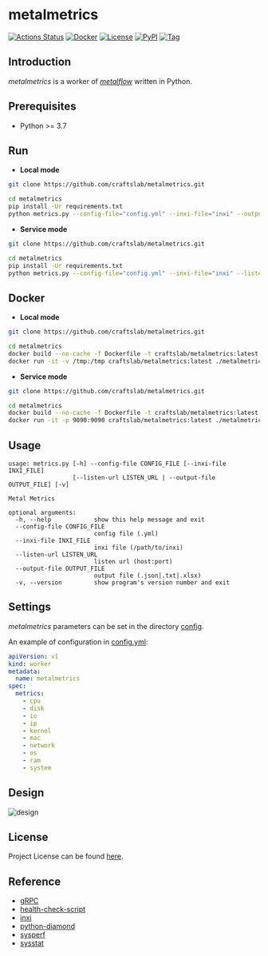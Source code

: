 # metalmetrics

[![Actions Status](https://github.com/craftslab/metalmetrics/workflows/CI/badge.svg?branch=master&event=push)](https://github.com/craftslab/metalmetrics/actions?query=workflow%3ACI)
[![Docker](https://img.shields.io/docker/pulls/craftslab/metalmetrics)](https://hub.docker.com/r/craftslab/metalmetrics)
[![License](https://img.shields.io/github/license/craftslab/metalmetrics.svg?color=brightgreen)](https://github.com/craftslab/metalmetrics/blob/master/LICENSE)
[![PyPI](https://img.shields.io/pypi/v/metalmetrics.svg?color=brightgreen)](https://pypi.org/project/metalmetrics)
[![Tag](https://img.shields.io/github/tag/craftslab/metalmetrics.svg?color=brightgreen)](https://github.com/craftslab/metalmetrics/tags)



## Introduction

*metalmetrics* is a worker of *[metalflow](https://github.com/craftslab/metalflow/)* written in Python.



## Prerequisites

- Python >= 3.7



## Run

- **Local mode**

```bash
git clone https://github.com/craftslab/metalmetrics.git

cd metalmetrics
pip install -Ur requirements.txt
python metrics.py --config-file="config.yml" --inxi-file="inxi" --output-file="output.json"
```



- **Service mode**

```bash
git clone https://github.com/craftslab/metalmetrics.git

cd metalmetrics
pip install -Ur requirements.txt
python metrics.py --config-file="config.yml" --inxi-file="inxi" --listen-url="127.0.0.1:9090"
```



## Docker

- **Local mode**

```bash
git clone https://github.com/craftslab/metalmetrics.git

cd metalmetrics
docker build --no-cache -f Dockerfile -t craftslab/metalmetrics:latest .
docker run -it -v /tmp:/tmp craftslab/metalmetrics:latest ./metalmetrics --config-file="config.yml" --output-file="/tmp/output.json"
```



- **Service mode**

```bash
git clone https://github.com/craftslab/metalmetrics.git

cd metalmetrics
docker build --no-cache -f Dockerfile -t craftslab/metalmetrics:latest .
docker run -it -p 9090:9090 craftslab/metalmetrics:latest ./metalmetrics --config-file="config.yml" --listen-url="127.0.0.1:9090"
```



## Usage

```
usage: metrics.py [-h] --config-file CONFIG_FILE [--inxi-file INXI_FILE]
                  [--listen-url LISTEN_URL | --output-file OUTPUT_FILE] [-v]

Metal Metrics

optional arguments:
  -h, --help            show this help message and exit
  --config-file CONFIG_FILE
                        config file (.yml)
  --inxi-file INXI_FILE
                        inxi file (/path/to/inxi)
  --listen-url LISTEN_URL
                        listen url (host:port)
  --output-file OUTPUT_FILE
                        output file (.json|.txt|.xlsx)
  -v, --version         show program's version number and exit
```



## Settings

*metalmetrics* parameters can be set in the directory [config](https://github.com/craftslab/metalmetrics/blob/master/metalmetrics/config).

An example of configuration in [config.yml](https://github.com/craftslab/metalmetrics/blob/master/metalmetrics/config/config.yml):

```yaml
apiVersion: v1
kind: worker
metadata:
  name: metalmetrics
spec:
  metrics:
    - cpu
    - disk
    - io
    - ip
    - kernel
    - mac
    - network
    - os
    - ram
    - system
```



## Design

![design](design.png)



## License

Project License can be found [here](LICENSE).



## Reference

- [gRPC](https://grpc.io/docs/languages/python/)
- [health-check-script](https://github.com/SimplyLinuxFAQ/health-check-script)
- [inxi](https://github.com/smxi/inxi)
- [python-diamond](https://github.com/python-diamond/Diamond)
- [sysperf](https://github.com/iandk/sysperf)
- [sysstat](https://github.com/sysstat/sysstat)
